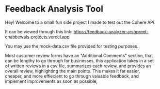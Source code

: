 # Feedback Analysis Tool

Hey! Welcome to a small fun side project I made to test out the Cohere API.

It can be viewed through this link: https://feedback-analyzer-arshpreet-chabbewals-projects.vercel.app

You may use the mock-data.csv file provided for testing purposes.

Most customer review forms have an "Additional Comments" section, that can be lengthy to go through for businesses, this application takes in a set of written reviews in a csv file, summarizes each review, and provides an overall review, highlighting the main points. This makes it far easier, cheaper, and more effiecient to go through valuable feedback, and implement improvements as soon as possible,